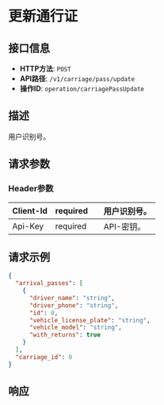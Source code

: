 # 更新通行证

## 接口信息

- **HTTP方法**: `POST`
- **API路径**: `/v1/carriage/pass/update`
- **操作ID**: `operation/carriagePassUpdate`

## 描述

用户识别号。

## 请求参数

### Header参数

| Client-Id | required |  | 用户识别号。 |
|---|---|---|---|
| Api-Key | required |  | API-密钥。 |

## 请求示例

```json
{
  "arrival_passes": [
    {
      "driver_name": "string",
      "driver_phone": "string",
      "id": 0,
      "vehicle_license_plate": "string",
      "vehicle_model": "string",
      "with_returns": true
    }
  ],
  "carriage_id": 0
}
```

## 响应
